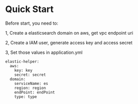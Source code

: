 # Quick Start

Before start, you need to:

1, Create a elasticsearch domain on aws, get vpc endpoint uri

2, Create a IAM user, generate access key and access secret

3, Set those values in application.yml

```
elastic-helper:
  aws:
    key: key
    secret: secret
  domain:
    serviceName: es
    region: region
    endPoint: endPoint
    type: type
```
